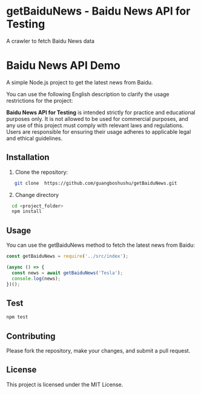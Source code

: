 # getBaiduNews - Baidu News API for Testing
A crawler to fetch Baidu News data

# Baidu News API Demo

A simple Node.js project to get the latest news from Baidu.

You can use the following English description to clarify the usage restrictions for the project:

**Baidu News API for Testing**  is intended strictly for practice and educational purposes only. It is not allowed to be used for commercial purposes, and any use of this project must comply with relevant laws and regulations. Users are responsible for ensuring their usage adheres to applicable legal and ethical guidelines.


## Installation

1. Clone the repository:
```bash
   git clone  https://github.com/guangboshushu/getBaiduNews.git
```
2. Change directory
```bash
  cd <project_folder>
  npm install
```  
## Usage
You can use the getBaiduNews method to fetch the latest news from Baidu:

```js
const getBaiduNews = require('../src/index');

(async () => {
  const news = await getBaiduNews('Tesla');
  console.log(news);
})();
```
## Test
```bash
npm test
```

## Contributing
Please fork the repository, make your changes, and submit a pull request.

## License
This project is licensed under the MIT License.
